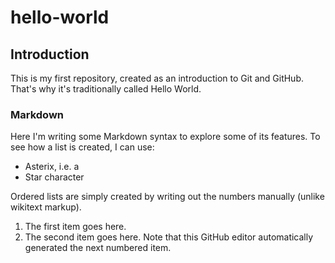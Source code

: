 # hello-world
## Introduction
This is my first repository, created as an introduction to Git and GitHub. That's why it's traditionally called Hello World.

### Markdown
Here I'm writing some Markdown syntax to explore some of its features.
To see how a list is created, I can use:
* Asterix, i.e. a
* Star character

Ordered lists are simply created by writing out the numbers manually (unlike wikitext markup).
1. The first item goes here.
2. The second item goes here. Note that this GitHub editor automatically generated the next numbered item.

